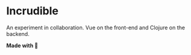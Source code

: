 # Incrudible

An experiment in collaboration. Vue on the front-end and Clojure on the backend.


**Made with 💖**
